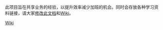 此项目旨在共享业务的经验，以提升效率减少加班的机会。同时会存放各种学习资料链接，请大家[修改此文档](https://github.com/beyondsoft/beyondsoft/edit/master/readme.md)和[Wiki](https://github.com/beyondsoft/beyondsoft/wiki)。

[Wiki](https://github.com/beyondsoft/beyondsoft/wiki)
